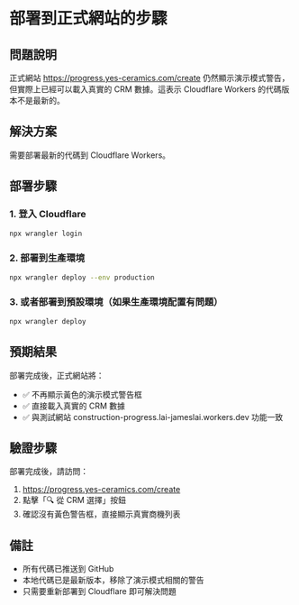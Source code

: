 # 部署到正式網站的步驟

## 問題說明
正式網站 https://progress.yes-ceramics.com/create 仍然顯示演示模式警告，但實際上已經可以載入真實的 CRM 數據。這表示 Cloudflare Workers 的代碼版本不是最新的。

## 解決方案
需要部署最新的代碼到 Cloudflare Workers。

## 部署步驟

### 1. 登入 Cloudflare
```bash
npx wrangler login
```

### 2. 部署到生產環境
```bash
npx wrangler deploy --env production
```

### 3. 或者部署到預設環境（如果生產環境配置有問題）
```bash
npx wrangler deploy
```

## 預期結果
部署完成後，正式網站將：
- ✅ 不再顯示黃色的演示模式警告框
- ✅ 直接載入真實的 CRM 數據
- ✅ 與測試網站 construction-progress.lai-jameslai.workers.dev 功能一致

## 驗證步驟
部署完成後，請訪問：
1. https://progress.yes-ceramics.com/create
2. 點擊「🔍 從 CRM 選擇」按鈕
3. 確認沒有黃色警告框，直接顯示真實商機列表

## 備註
- 所有代碼已推送到 GitHub
- 本地代碼已是最新版本，移除了演示模式相關的警告
- 只需要重新部署到 Cloudflare 即可解決問題